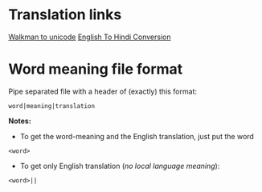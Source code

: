 # Translation links
[Walkman to unicode](http://www.hindiconverter.com/Converter.php?q=Walkman-To-Unicode)
[English To Hindi Conversion](http://hindi.changathi.com)

# Word meaning file format
Pipe separated file with a header of (exactly) this format:
```
word|meaning|translation
```
**Notes:**
* To get the word-meaning and the English translation, just put the word
```
<word>
```
* To get only English translation (*no local language meaning*):
```
<word>||
```
